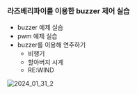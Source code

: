 ### 라즈베리파이를 이용한 buzzer 제어 실습

- buzzer 예제 실습
- pwm 예제 실습
- buzzer를 이용해 연주하기
    - 비행기
    - 할아버지 시계
    - RE:WIND

![2024_01_31_2](https://github.com/min-young417/24RaspberryPi/assets/122364547/c26596b9-d3f2-4eac-b842-5d768c055487)
